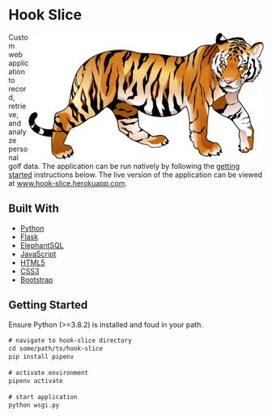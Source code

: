 # Hook Slice

<img src="https://github.com/grahamdelafield/hook_slice/blob/main/images/tiger.png" align="right"
     alt="Sankey" height="250">
     
Custom web application to record, retrieve, and analyze personal golf data. The application can be run natively by following the <a href="#getting-started">getting started</a> instructions below. The live version of the application can be viewed at <a href=www.hook-slice.herokuapp.com>www.hook-slice.herokuapp.com</a>.

## Built With
* [Python](https://python.org)
* [Flask](https://www.google.com/search?q=c+language&rlz=1C1CHBF_enUS867US868&oq=c+language&aqs=chrome.0.69i59j0l4j69i60l3.2269j0j4&sourceid=chrome&ie=UTF-8)
* [ElephantSQL](https://www.elephantsql.com/)
* [JavaScript](https://www.javascript.com/)
* [HTML5](https://developer.mozilla.org/en-US/docs/Web/Guide/HTML/HTML5)
* [CSS3](https://jquery.com)
* [Bootstrap](https://getbootstrap.com)

## Getting Started
Ensure Python (>=3.8.2) is installed and foud in your path.

```
# navigate to hook-slice directory
cd some/path/to/hook-slice
pip install pipenv

# activate environment
pipenv activate

# start application
python wsgi.py
```
